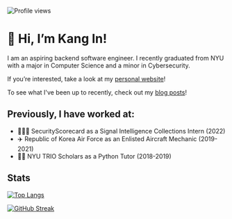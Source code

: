 ![Profile views](https://gpvc.arturio.dev/kip218)
# 👋 Hi, I’m Kang In!

I am an aspiring backend software engineer.
I recently graduated from NYU with a major in Computer Science and a minor in Cybersecurity.

If you’re interested, take a look at my [personal website](https://kangin.me)!

To see what I've been up to recently, check out my [blog posts](https://kangin.me/blog/)!

## Previously, I have worked at:
- 👨🏼‍💻 SecurityScorecard as a Signal Intelligence Collections Intern (2022)
- ✈️ Republic of Korea Air Force as an Enlisted Aircraft Mechanic (2019-2021)
- 👨‍🏫 NYU TRIO Scholars as a Python Tutor (2018-2019)

## Stats

<!-- [![Top Langs](https://github-readme-stats.vercel.app/api/top-langs/?username=kip218&layout=compact&theme=dark&exclude_repo=Intro-to-Game-Programming-CS3113)](https://github.com/anuraghazra/github-readme-stats) -->

[![Top Langs](https://github-readme-stats-h1lggst0c-kip218.vercel.app/api/top-langs/?username=kip218&layout=compact&theme=dark&exclude_repo=Intro-to-Game-Programming-CS3113)](https://github.com/anuraghazra/github-readme-stats)

[![GitHub Streak](http://github-readme-streak-stats.herokuapp.com?user=kip218&theme=dark)](https://git.io/streak-stats)

<!-- [![Leetcode Stats](https://leetcard.jacoblin.cool/kip218)](https://leetcode.com/kip218) -->

<!-- ![GitHub Activity Graph](https://activity-graph.herokuapp.com/graph?username=kip218) -->

